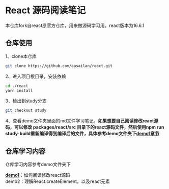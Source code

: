 # React 源码阅读笔记
本仓库fork自react原官方仓库，用来做源码学习用。react版本为16.6.1

## 仓库使用

1、clone本仓库
```bash
git clone https://github.com/aasailan/react.git
```

2、进入项目根目录，安装依赖
```bash
cd ./react
yarn install
```

3、检出到study分支
```bash
git checkout study
```

4、查看demo文件夹里面的md文件学习笔记。**如果想要自己阅读修改react源码，可以修改 packages/react/src 目录下的react源码文件，然后使用npm run study-build重新编译得到编译后的文件，具体参考demo文件夹下[demo1章节](https://github.com/aasailan/react/blob/study%2Fbuild/demo/demo1-build-react/readme.md)**

## 仓库学习内容
仓库学习内容参考demo文件夹下

[**demo1**](https://github.com/aasailan/react/blob/study%2Fbuild/demo/demo1-build-react/readme.md)：如何阅读修改react源码  
demo2：理解React.createElement，以及react元素